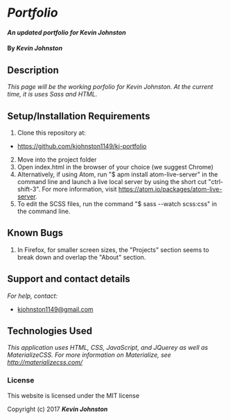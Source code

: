 # _Portfolio_

#### _An updated portfolio for Kevin Johnston_

#### By _**Kevin Johnston**_

## Description

_This page will be the working porfolio for Kevin Johnston.  At the current time, it is uses Sass and HTML._

## Setup/Installation Requirements

1. Clone this repository at:
  * https://github.com/kjohnston1149/kj-portfolio
2. Move into the project folder
3. Open index.html in the browser of your choice (we suggest Chrome)
4. Alternatively, if using Atom, run "$ apm install atom-live-server" in the command line and launch a live local server by using the short cut "ctrl-shift-3".  For more information, visit https://atom.io/packages/atom-live-server.
5. To edit the SCSS files, run the command "$ sass --watch scss:css" in the command line.

## Known Bugs

1. In Firefox, for smaller screen sizes, the "Projects" section seems to break down and overlap the "About" section.

## Support and contact details

_For help, contact:_
* [kjohnston1149@gmail.com](mailto:kjohnston1149@gmail.com)

## Technologies Used

_This application uses HTML, CSS, JavaScript, and JQuerey as well as MaterializeCSS.  For more information on Materialize, see http://materializecss.com/_

### License

This website is licensed under the MIT license

Copyright (c) 2017 **_Kevin Johnston_**
